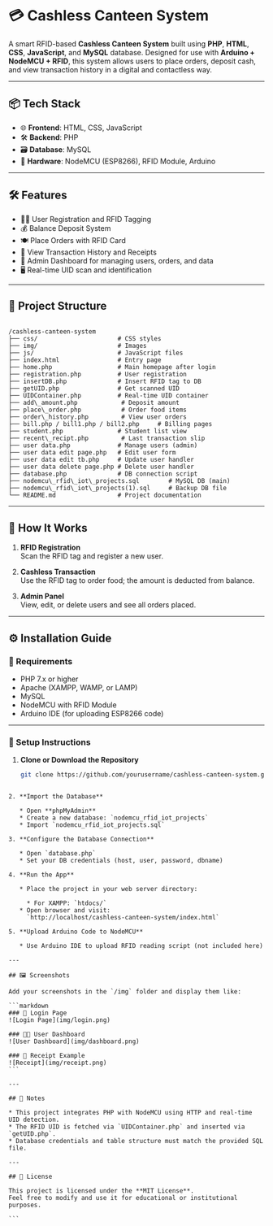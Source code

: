 # 💳 Cashless Canteen System

A smart RFID-based **Cashless Canteen System** built using **PHP**, **HTML**, **CSS**, **JavaScript**, and **MySQL** database. Designed for use with **Arduino + NodeMCU + RFID**, this system allows users to place orders, deposit cash, and view transaction history in a digital and contactless way.

---

## 📦 Tech Stack

- 🌐 **Frontend**: HTML, CSS, JavaScript  
- 🛠️ **Backend**: PHP  
- 🗃️ **Database**: MySQL  
- 🔌 **Hardware**: NodeMCU (ESP8266), RFID Module, Arduino

---

## 🛠️ Features

- 🧑‍🎓 User Registration and RFID Tagging  
- 💰 Balance Deposit System  
- 🍽️ Place Orders with RFID Card  
- 📄 View Transaction History and Receipts  
- 🔐 Admin Dashboard for managing users, orders, and data  
- 🖥️ Real-time UID scan and identification

---

## 📁 Project Structure

```

/cashless-canteen-system
├── css/                      # CSS styles
├── img/                      # Images
├── js/                       # JavaScript files
├── index.html                # Entry page
├── home.php                  # Main homepage after login
├── registration.php          # User registration
├── insertDB.php              # Insert RFID tag to DB
├── getUID.php                # Get scanned UID
├── UIDContainer.php          # Real-time UID container
├── add\_amount.php            # Deposit amount
├── place\_order.php           # Order food items
├── order\_history.php         # View user orders
├── bill.php / bill1.php / bill2.php     # Billing pages
├── student.php               # Student list view
├── recent\_recipt.php         # Last transaction slip
├── user data.php             # Manage users (admin)
├── user data edit page.php   # Edit user form
├── user data edit tb.php     # Update user handler
├── user data delete page.php # Delete user handler
├── database.php              # DB connection script
├── nodemcu\_rfid\_iot\_projects.sql        # MySQL DB (main)
├── nodemcu\_rfid\_iot\_projects(1).sql     # Backup DB file
└── README.md                 # Project documentation

````

---

## 🧪 How It Works

1. **RFID Registration**  
   Scan the RFID tag and register a new user.

2. **Cashless Transaction**  
   Use the RFID tag to order food; the amount is deducted from balance.

3. **Admin Panel**  
   View, edit, or delete users and see all orders placed.

---

## ⚙️ Installation Guide

### 📌 Requirements

- PHP 7.x or higher  
- Apache (XAMPP, WAMP, or LAMP)  
- MySQL  
- NodeMCU with RFID Module  
- Arduino IDE (for uploading ESP8266 code)

---

### 🚀 Setup Instructions

1. **Clone or Download the Repository**
   ```bash
   git clone https://github.com/yourusername/cashless-canteen-system.git
````

2. **Import the Database**

   * Open **phpMyAdmin**
   * Create a new database: `nodemcu_rfid_iot_projects`
   * Import `nodemcu_rfid_iot_projects.sql`

3. **Configure the Database Connection**

   * Open `database.php`
   * Set your DB credentials (host, user, password, dbname)

4. **Run the App**

   * Place the project in your web server directory:

     * For XAMPP: `htdocs/`
   * Open browser and visit:
     `http://localhost/cashless-canteen-system/index.html`

5. **Upload Arduino Code to NodeMCU**

   * Use Arduino IDE to upload RFID reading script (not included here)

---

## 🖼️ Screenshots

Add your screenshots in the `/img` folder and display them like:

```markdown
### 🔐 Login Page
![Login Page](img/login.png)

### 🧑‍🎓 User Dashboard
![User Dashboard](img/dashboard.png)

### 🧾 Receipt Example
![Receipt](img/receipt.png)
```

---

## 📌 Notes

* This project integrates PHP with NodeMCU using HTTP and real-time UID detection.
* The RFID UID is fetched via `UIDContainer.php` and inserted via `getUID.php`.
* Database credentials and table structure must match the provided SQL file.

---

## 📄 License

This project is licensed under the **MIT License**.
Feel free to modify and use it for educational or institutional purposes.

```
